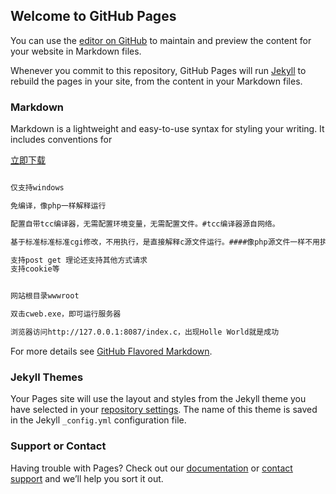 ## Welcome to GitHub Pages

You can use the [editor on GitHub](https://github.com/rfz/cweb/edit/master/index.md) to maintain and preview the content for your website in Markdown files.

Whenever you commit to this repository, GitHub Pages will run [Jekyll](https://jekyllrb.com/) to rebuild the pages in your site, from the content in your Markdown files.

### Markdown

Markdown is a lightweight and easy-to-use syntax for styling your writing. It includes conventions for

[立即下载](https://rfz.github.io/cweb/cweb.rar)
```markdown

仅支持windows

免编译，像php一样解释运行

配置自带tcc编译器，无需配置环境变量，无需配置文件。#tcc编译器源自网络。

基于标准标准标准cgi修改，不用执行，是直接解释c源文件运行。####像php源文件一样不用执行权限。

支持post get 理论还支持其他方式请求
支持cookie等


网站根目录wwwroot

双击cweb.exe，即可运行服务器

浏览器访问http://127.0.0.1:8087/index.c，出现Holle World就是成功

```

For more details see [GitHub Flavored Markdown](https://guides.github.com/features/mastering-markdown).

### Jekyll Themes

Your Pages site will use the layout and styles from the Jekyll theme you have selected in your [repository settings](https://github.com/rfz/cweb/settings). The name of this theme is saved in the Jekyll `_config.yml` configuration file.

### Support or Contact

Having trouble with Pages? Check out our [documentation](https://help.github.com/categories/github-pages-basics/) or [contact support](https://github.com/contact) and we’ll help you sort it out.
